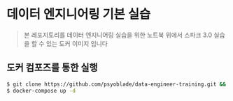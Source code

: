 # 데이터 엔지니어링 기본 실습
> 본 레포지토리를 데이터 엔지니어링 실습을 위한 노트북 위에서 스파크 3.0 실습을 할 수 있는 도커 이미지 입니다

## 도커 컴포즈를 통한 실행
```bash
$ git clone https://github.com/psyoblade/data-engineer-training.git && cd data-engineer-training
$ docker-compose up -d
```
